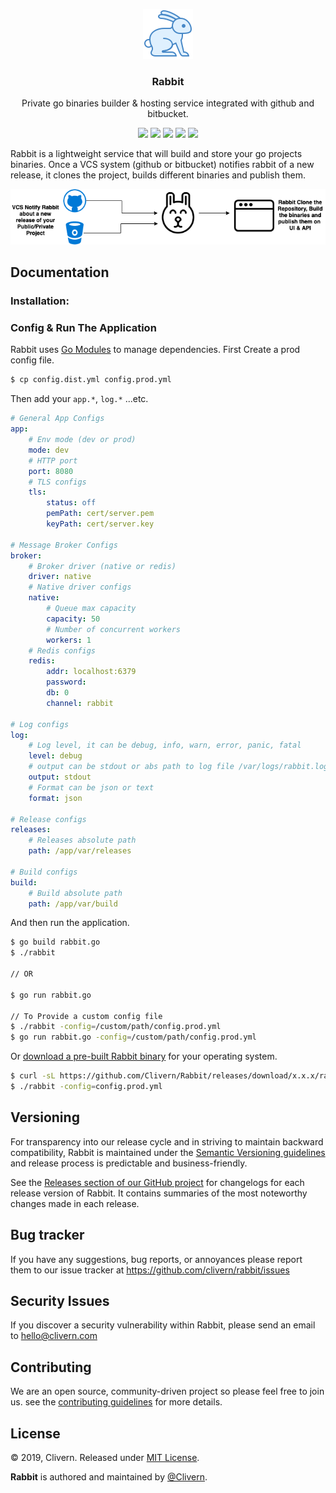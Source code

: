 <p align="center">
    <img alt="Rabbit Logo" src="https://raw.githubusercontent.com/Clivern/Rabbit/master/assets/img/logo.png" height="80" />
    <h3 align="center">Rabbit</h3>
    <p align="center">Private go binaries builder & hosting service integrated with github and bitbucket.</p>
    <p align="center">
        <a href="https://godoc.org/github.com/clivern/rabbit"><img src="https://godoc.org/github.com/clivern/rabbit?status.svg"></a>
        <a href="https://travis-ci.org/Clivern/Rabbit"><img src="https://travis-ci.org/Clivern/Rabbit.svg?branch=master"></a>
        <a href="https://github.com/Clivern/Rabbit/releases"><img src="https://img.shields.io/badge/Version-1.0.0-red.svg"></a>
        <a href="https://goreportcard.com/report/github.com/Clivern/Rabbit"><img src="https://goreportcard.com/badge/github.com/Clivern/Rabbit"></a>
        <a href="https://github.com/Clivern/Rabbit/blob/master/LICENSE"><img src="https://img.shields.io/badge/LICENSE-MIT-orange.svg"></a>
    </p>
</p>

Rabbit is a lightweight service that will build and store your go projects binaries. Once a VCS system (github or bitbucket) notifies rabbit of a new release, it clones the project, builds different binaries and publish them.

<p align="center">
    <img src="https://raw.githubusercontent.com/Clivern/Rabbit/master/assets/img/diagram.png" />
</p>

## Documentation

### Installation:

### Config & Run The Application

Rabbit uses [Go Modules](https://github.com/golang/go/wiki/Modules) to manage dependencies. First Create a prod config file.

```bash
$ cp config.dist.yml config.prod.yml
```

Then add your `app.*`, `log.*` ...etc.

```yml
# General App Configs
app:
    # Env mode (dev or prod)
    mode: dev
    # HTTP port
    port: 8080
    # TLS configs
    tls:
        status: off
        pemPath: cert/server.pem
        keyPath: cert/server.key

# Message Broker Configs
broker:
    # Broker driver (native or redis)
    driver: native
    # Native driver configs
    native:
        # Queue max capacity
        capacity: 50
        # Number of concurrent workers
        workers: 1
    # Redis configs
    redis:
        addr: localhost:6379
        password:
        db: 0
        channel: rabbit

# Log configs
log:
    # Log level, it can be debug, info, warn, error, panic, fatal
    level: debug
    # output can be stdout or abs path to log file /var/logs/rabbit.log
    output: stdout
    # Format can be json or text
    format: json

# Release configs
releases:
    # Releases absolute path
    path: /app/var/releases

# Build configs
build:
    # Build absolute path
    path: /app/var/build
```

And then run the application.

```bash
$ go build rabbit.go
$ ./rabbit

// OR

$ go run rabbit.go

// To Provide a custom config file
$ ./rabbit -config=/custom/path/config.prod.yml
$ go run rabbit.go -config=/custom/path/config.prod.yml
```

Or [download a pre-built Rabbit binary](https://github.com/Clivern/Rabbit/releases) for your operating system.

```bash
$ curl -sL https://github.com/Clivern/Rabbit/releases/download/x.x.x/rabbit_x.x.x_OS.tar.gz | tar xz
$ ./rabbit -config=config.prod.yml
```

## Versioning

For transparency into our release cycle and in striving to maintain backward compatibility, Rabbit is maintained under the [Semantic Versioning guidelines](https://semver.org/) and release process is predictable and business-friendly.

See the [Releases section of our GitHub project](https://github.com/clivern/rabbit/releases) for changelogs for each release version of Rabbit. It contains summaries of the most noteworthy changes made in each release.


## Bug tracker

If you have any suggestions, bug reports, or annoyances please report them to our issue tracker at https://github.com/clivern/rabbit/issues


## Security Issues

If you discover a security vulnerability within Rabbit, please send an email to [hello@clivern.com](mailto:hello@clivern.com)


## Contributing

We are an open source, community-driven project so please feel free to join us. see the [contributing guidelines](CONTRIBUTING.md) for more details.


## License

© 2019, Clivern. Released under [MIT License](https://opensource.org/licenses/mit-license.php).

**Rabbit** is authored and maintained by [@Clivern](http://github.com/clivern).
